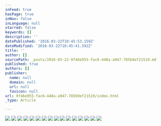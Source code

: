 ```yaml
---
inFeed: true
hasPage: true
inNav: false
inLanguage: null
starred: false
keywords: []
description: ''
datePublished: '2016-03-22T10:45:53.159Z'
dateModified: '2016-03-22T10:45:41.592Z'
title: ''
author: []
sourcePath: _posts/2016-03-22-9f46e955-fac6-448a-a947-785b9ef21519.md
published: true
authors: []
publisher:
  name: null
  domain: null
  url: null
  favicon: null
url: 9f46e955-fac6-448a-a947-785b9ef21519/index.html
_type: Article

---
```

![](https://the-grid-user-content.s3-us-west-2.amazonaws.com/b1cdf7c2-c5e9-4b8d-98f7-b76e08a70ef6.tiff)
![](https://the-grid-user-content.s3-us-west-2.amazonaws.com/8ec6892a-7b63-48f8-9005-5955551ec268.jpg)
![](https://the-grid-user-content.s3-us-west-2.amazonaws.com/ac63b83f-b1bf-47ac-835d-5fa73320a2af.jpg)
![](https://the-grid-user-content.s3-us-west-2.amazonaws.com/f5137947-cdd4-4466-ab38-855ba30c3472.jpg)
![](https://the-grid-user-content.s3-us-west-2.amazonaws.com/faf1537e-1a2a-427a-87f8-362d3d9ef334.jpg)
![](https://the-grid-user-content.s3-us-west-2.amazonaws.com/db56622b-fb87-44fe-b203-f0593033e032.jpg)
![](https://the-grid-user-content.s3-us-west-2.amazonaws.com/b043ad8b-6f95-42d8-b700-b1802a2e9961.jpg)
![](https://the-grid-user-content.s3-us-west-2.amazonaws.com/f5abaf34-e735-4f38-8e57-39db72376704.jpg)
![](https://the-grid-user-content.s3-us-west-2.amazonaws.com/36173f26-040c-4e0b-8687-827149a49407.jpg)
![](https://the-grid-user-content.s3-us-west-2.amazonaws.com/fc1b952b-bf34-4f0f-a045-78b47104a417.jpg)
![](https://the-grid-user-content.s3-us-west-2.amazonaws.com/a3c4ef2b-c0d9-41f7-94ce-c3ec152335d5.jpg)
![](https://the-grid-user-content.s3-us-west-2.amazonaws.com/c12bb84d-5dc4-4bc1-a271-01cbb61bb7ab.jpg)
![](https://the-grid-user-content.s3-us-west-2.amazonaws.com/8ccedcd8-82dd-4699-bbb3-0d6c3e899f38.jpg)
![](https://the-grid-user-content.s3-us-west-2.amazonaws.com/97f85ae6-9668-4737-acf6-37128d603f9c.jpg)
![](https://the-grid-user-content.s3-us-west-2.amazonaws.com/c9fa98b6-05d0-4ce0-9581-f28edcf5d28a.jpg)
![](https://the-grid-user-content.s3-us-west-2.amazonaws.com/df7f1f74-411d-49ab-89f7-9a5516d7e7d1.jpg)